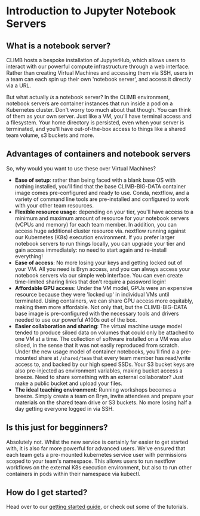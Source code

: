 # Introduction to Jupyter Notebook Servers

## What is a notebook server?

CLIMB hosts a bespoke installation of JupyterHub, which allows users to interact with our powerful compute infrastructure through a web interface. Rather than creating Virtual Machines and accessing them via SSH, users in a team can each spin up their own 'notebook server', and access it directly via a URL.

But what actually _is_ a notebook server? In the CLIMB environment, notebook servers are container instances that run inside a pod on a Kubernetes cluster. Don't worry too much about that though. You can think of them as your own server. Just like a VM, you'll have terminal access and a filesystem. Your home directory is persisted, even when your server is terminated, and you'll have out-of-the-box access to things like a shared team volume, s3 buckets and more.

## Advantages of containers and notebook servers

So, why would you want to use these over Virtual Machines?

- **Ease of setup**: rather than being faced with a blank base OS with nothing installed, you'll find that the base CLIMB-BIG-DATA container image comes pre-configured and ready to use. Conda, nextflow, and a variety of command line tools are pre-installed and configured to work with your other team resources.
- **Flexible resource usage**: depending on your tier, you'll have access to a minimum and maximum amount of resource for your notebook servers (vCPUs and memory) for each team member. In addition, you can access huge additional cluster resource via. nextflow running against our Kubernetes (K8s) execution environment. If you prefer larger notebook servers to run things locally, you can upgrade your tier and gain access immediately: no need to start again and re-install everything!
- **Ease of access**: No more losing your keys and getting locked out of your VM. All you need is Bryn access, and you can always access your notebook servers via our simple web interface. You can even create time-limited sharing links that don't require a password login!
- **Affordable GPU access**: Under the VM model, GPUs were an expensive resource because they were 'locked up' in individual VMs until terminated. Using containers, we can share GPU access more equitably, making them more affordable. Not only that, but the CLIMB-BIG-DATA base image is pre-configured with the necessary tools and drivers needed to use our powerful A100s out of the box.
- **Easier collaboration and sharing**: The virtual machine usage model tended to produce siloed data on volumes that could only be attached to one VM at a time. The collection of software installed on a VM was also siloed, in the sense that it was not easily reproduced from scratch. Under the new usage model of container notebooks, you'll find a a pre-mounted share at `/shared/team` that every team member has read/write access to, and backed by our high speed SSDs. Your S3 bucket keys are also pre-injected as environment variables, making bucket access a breeze. Need to share something with an external collaborator? Just make a public bucket and upload your files.
- **The ideal teaching environment**: Running workshops becomes a breeze. Simply create a team on Bryn, invite attendees and prepare your materials on the shared team drive or S3 buckets. No more losing half a day getting everyone logged in via SSH.

## Is this just for begginners?

Absolutely not. Whilst the new service is certainly far easier to get started with, it is also far more powerful for advanced users. We've ensured that each team gets a pre-mounted kubernetes service user with permissions scoped to your team's namespace. This allows users to run nextflow workflows on the external K8s execution environment, but also to run other containers in pods within their namespace via kubectl.

## How do I get started?

Head over to our [getting started guide](notebook-servers/getting-started.md), or check out some of the tutorials.
